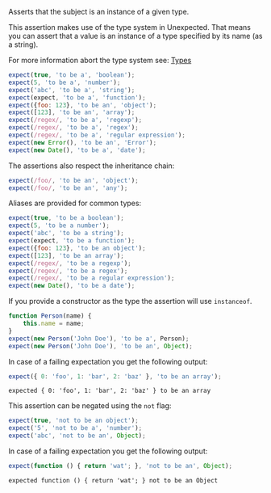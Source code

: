 Asserts that the subject is an instance of a given type.

This assertion makes use of the type system in Unexpected. That means
you can assert that a value is an instance of a type specified by
its name (as a string).

For more information abort the type system see: [Types](/api/addType/)

```javascript
expect(true, 'to be a', 'boolean');
expect(5, 'to be a', 'number');
expect('abc', 'to be a', 'string');
expect(expect, 'to be a', 'function');
expect({foo: 123}, 'to be an', 'object');
expect([123], 'to be an', 'array');
expect(/regex/, 'to be a', 'regexp');
expect(/regex/, 'to be a', 'regex');
expect(/regex/, 'to be a', 'regular expression');
expect(new Error(), 'to be an', 'Error');
expect(new Date(), 'to be a', 'date');
```

The assertions also respect the inheritance chain:

```javascript
expect(/foo/, 'to be an', 'object');
expect(/foo/, 'to be an', 'any');
```

Aliases are provided for common types:

```javascript
expect(true, 'to be a boolean');
expect(5, 'to be a number');
expect('abc', 'to be a string');
expect(expect, 'to be a function');
expect({foo: 123}, 'to be an object');
expect([123], 'to be an array');
expect(/regex/, 'to be a regexp');
expect(/regex/, 'to be a regex');
expect(/regex/, 'to be a regular expression');
expect(new Date(), 'to be a date');
```

If you provide a constructor as the type the assertion will use `instanceof`.

```javascript
function Person(name) {
    this.name = name;
}
expect(new Person('John Doe'), 'to be a', Person);
expect(new Person('John Doe'), 'to be an', Object);
```

In case of a failing expectation you get the following output:

```javascript
expect({ 0: 'foo', 1: 'bar', 2: 'baz' }, 'to be an array');
```

```output
expected { 0: 'foo', 1: 'bar', 2: 'baz' } to be an array
```


This assertion can be negated using the `not` flag:

```javascript
expect(true, 'not to be an object');
expect('5', 'not to be a', 'number');
expect('abc', 'not to be an', Object);
```

In case of a failing expectation you get the following output:

```javascript
expect(function () { return 'wat'; }, 'not to be an', Object);
```

```output
expected function () { return 'wat'; } not to be an Object
```
